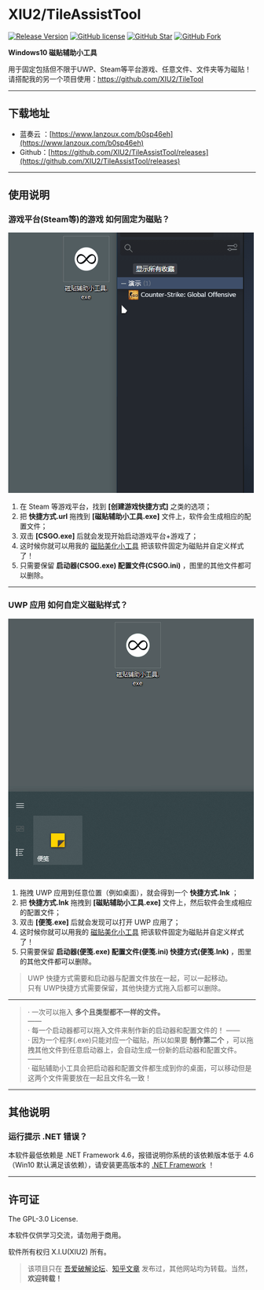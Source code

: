 # XIU2/TileAssistTool

[![Release Version](https://img.shields.io/github/v/release/XIU2/TileAssistTool.svg?style=flat-square&label=Release&color=1784ff)](https://github.com/XIU2/TileAssistTool/releases/latest)
[![GitHub license](https://img.shields.io/github/license/XIU2/TileAssistTool.svg?style=flat-square&label=License&color=3cb371)](https://github.com/XIU2/TileAssistTool/blob/master/LICENSE)
[![GitHub Star](https://img.shields.io/github/stars/XIU2/TileAssistTool.svg?style=flat-square&label=Star&color=3cb371)](https://github.com/XIU2/TileAssistTool/stargazers)
[![GitHub Fork](https://img.shields.io/github/forks/XIU2/TileAssistTool.svg?style=flat-square&label=Fork&color=3cb371)](https://github.com/XIU2/TileAssistTool/network/members)

**Windows10 磁贴辅助小工具**  

用于固定包括但不限于UWP、Steam等平台游戏、任意文件、文件夹等为磁贴！  
请搭配我的另一个项目使用：https://github.com/XIU2/TileTool

****

## 下载地址

* 蓝奏云 ：[https://www.lanzoux.com/b0sp46eh](https://www.lanzoux.com/b0sp46eh)
* Github：[https://github.com/XIU2/TileAssistTool/releases](https://github.com/XIU2/TileAssistTool/releases)

****

## 使用说明

### 游戏平台(Steam等)的游戏 如何固定为磁贴？

![](https://raw.githubusercontent.com/XIU2/TileAssistTool/master/img/01.gif)  

1. 在 Steam 等游戏平台，找到 **[创建游戏快捷方式]** 之类的选项；
2. 把 **快捷方式.url** 拖拽到 **[磁贴辅助小工具.exe]** 文件上，软件会生成相应的配置文件；
3. 双击 **[CSGO.exe]** 后就会发现开始启动游戏平台+游戏了；
4. 这时候你就可以用我的 [磁贴美化小工具](https://github.com/XIU2/TileTool) 把该软件固定为磁贴并自定义样式了！  
5. 只需要保留 **启动器(CSOG.exe) 配置文件(CSGO.ini)** ，图里的其他文件都可以删除。  

****

### UWP 应用 如何自定义磁贴样式？

![](https://raw.githubusercontent.com/XIU2/TileAssistTool/master/img/02.gif)  

1. 拖拽 UWP 应用到任意位置（例如桌面），就会得到一个 **快捷方式.lnk** ；
2. 把 **快捷方式.lnk** 拖拽到 **[磁贴辅助小工具.exe]** 文件上，然后软件会生成相应的配置文件；
3. 双击 **[便笺.exe]** 后就会发现可以打开 UWP 应用了；
4. 这时候你就可以用我的 [磁贴美化小工具](https://github.com/XIU2/TileTool) 把该软件固定为磁贴并自定义样式了！  
5. 只需要保留 **启动器(便笺.exe) 配置文件(便笺.ini) 快捷方式(便笺.lnk)** ，图里的其他文件都可以删除。  

> UWP 快捷方式需要和启动器与配置文件放在一起，可以一起移动。  
> 只有 UWP快捷方式需要保留，其他快捷方式拖入后都可以删除。  

****

> · 一次可以拖入 **多个且类型都不一样的文件。**  
> ——  
> · 每一个启动器都可以拖入文件来制作新的启动器和配置文件的！
> ——  
> · 因为一个程序(.exe)只能对应一个磁贴，所以如果要 **制作第二个** ，可以拖拽其他文件到任意启动器上，会自动生成一份新的启动器和配置文件。  
> ——  
> · 磁贴辅助小工具会把启动器和配置文件都生成到你的桌面，可以移动但是这两个文件需要放在一起且文件名一致！  

****

## 其他说明

### 运行提示 .NET 错误？

本软件最低依赖是 .NET Framework 4.6，报错说明你系统的该依赖版本低于 4.6（Win10 默认满足该依赖），请安装更高版本的 [.NET Framework](https://dotnet.microsoft.com/download/dotnet-framework) ！

****

## 许可证

The GPL-3.0 License.

本软件仅供学习交流，请勿用于商用。  

软件所有权归 X.I.U(XIU2) 所有。  

> 该项目只在 [吾爱破解论坛](https://www.52pojie.cn/thread-1266756-1-1.html)、[知乎文章](https://zhuanlan.zhihu.com/p/79630122) 发布过，其他网站均为转载。当然，**欢迎转载！** 